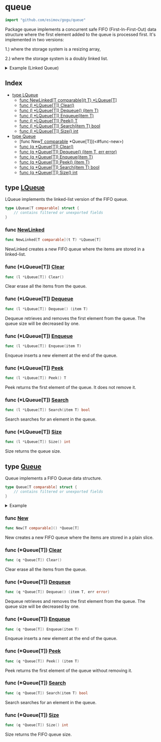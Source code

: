 <!-- Code generated by gomarkdoc. DO NOT EDIT -->

# queue

```go
import "github.com/esimov/gogu/queue"
```

Package queue implements a concurrent safe FIFO \(First\-In\-First\-Out\) data structure where the first element added to the queue is processed first. It's implemented in two versions:

1.\) where the storage system is a resizing array,

2.\) where the storage system is a doubly linked list.

<details><summary>Example (Linked Queue)</summary>
<p>

```go
{
	q := NewLinked(1)
	q.Enqueue(2)
	q.Enqueue(3)
	fmt.Println(q.Peek())
	q.Dequeue()
	fmt.Println(q.Peek())
	q.Dequeue()
	fmt.Println(q.Peek())
	fmt.Println(q.Search(3))
	q.Dequeue()

	q.Enqueue(10)
	fmt.Println(q.Size())
	q.Clear()
	fmt.Println(q.Size())

}
```

#### Output

```
1
2
3
true
1
0
```

</p>
</details>

## Index

- [type LQueue](<#type-lqueue>)
  - [func NewLinked[T comparable](t T) *LQueue[T]](<#func-newlinked>)
  - [func (l *LQueue[T]) Clear()](<#func-lqueuet-clear>)
  - [func (l *LQueue[T]) Dequeue() (item T)](<#func-lqueuet-dequeue>)
  - [func (l *LQueue[T]) Enqueue(item T)](<#func-lqueuet-enqueue>)
  - [func (l *LQueue[T]) Peek() T](<#func-lqueuet-peek>)
  - [func (l *LQueue[T]) Search(item T) bool](<#func-lqueuet-search>)
  - [func (l *LQueue[T]) Size() int](<#func-lqueuet-size>)
- [type Queue](<#type-queue>)
  - [func New[T comparable]() *Queue[T]](<#func-new>)
  - [func (q *Queue[T]) Clear()](<#func-queuet-clear>)
  - [func (q *Queue[T]) Dequeue() (item T, err error)](<#func-queuet-dequeue>)
  - [func (q *Queue[T]) Enqueue(item T)](<#func-queuet-enqueue>)
  - [func (q *Queue[T]) Peek() (item T)](<#func-queuet-peek>)
  - [func (q *Queue[T]) Search(item T) bool](<#func-queuet-search>)
  - [func (q *Queue[T]) Size() int](<#func-queuet-size>)


## type [LQueue](<https://github.com/esimov/gogu/blob/master/queue/lqueue.go#L10-L14>)

LQueue implements the linked\-list version of the FIFO queue.

```go
type LQueue[T comparable] struct {
    // contains filtered or unexported fields
}
```

### func [NewLinked](<https://github.com/esimov/gogu/blob/master/queue/lqueue.go#L17>)

```go
func NewLinked[T comparable](t T) *LQueue[T]
```

NewLinked creates a new FIFO queue where the items are stored in a linked\-list.

### func \(\*LQueue\[T\]\) [Clear](<https://github.com/esimov/gogu/blob/master/queue/lqueue.go#L74>)

```go
func (l *LQueue[T]) Clear()
```

Clear erase all the items from the queue.

### func \(\*LQueue\[T\]\) [Dequeue](<https://github.com/esimov/gogu/blob/master/queue/lqueue.go#L36>)

```go
func (l *LQueue[T]) Dequeue() (item T)
```

Dequeue retrieves and removes the first element from the queue. The queue size will be decreased by one.

### func \(\*LQueue\[T\]\) [Enqueue](<https://github.com/esimov/gogu/blob/master/queue/lqueue.go#L26>)

```go
func (l *LQueue[T]) Enqueue(item T)
```

Enqueue inserts a new element at the end of the queue.

### func \(\*LQueue\[T\]\) [Peek](<https://github.com/esimov/gogu/blob/master/queue/lqueue.go#L46>)

```go
func (l *LQueue[T]) Peek() T
```

Peek returns the first element of the queue. It does not remove it.

### func \(\*LQueue\[T\]\) [Search](<https://github.com/esimov/gogu/blob/master/queue/lqueue.go#L54>)

```go
func (l *LQueue[T]) Search(item T) bool
```

Search searches for an element in the queue.

### func \(\*LQueue\[T\]\) [Size](<https://github.com/esimov/gogu/blob/master/queue/lqueue.go#L66>)

```go
func (l *LQueue[T]) Size() int
```

Size returns the queue size.

## type [Queue](<https://github.com/esimov/gogu/blob/master/queue/queue.go#L16-L19>)

Queue implements a FIFO Queue data structure.

```go
type Queue[T comparable] struct {
    // contains filtered or unexported fields
}
```

<details><summary>Example</summary>
<p>

```go
{
	q := New[int]()
	q.Enqueue(1)
	q.Enqueue(2)
	q.Enqueue(3)
	fmt.Println(q.Size())
	fmt.Println(q.Peek())

	q.Dequeue()
	fmt.Println(q.Peek())
	fmt.Println(q.Search(2))

}
```

#### Output

```
3
1
2
true
```

</p>
</details>

### func [New](<https://github.com/esimov/gogu/blob/master/queue/queue.go#L22>)

```go
func New[T comparable]() *Queue[T]
```

New creates a new FIFO queue where the items are stored in a plain slice.

### func \(\*Queue\[T\]\) [Clear](<https://github.com/esimov/gogu/blob/master/queue/queue.go#L95>)

```go
func (q *Queue[T]) Clear()
```

Clear erase all the items from the queue.

### func \(\*Queue\[T\]\) [Dequeue](<https://github.com/esimov/gogu/blob/master/queue/queue.go#L37>)

```go
func (q *Queue[T]) Dequeue() (item T, err error)
```

Dequeue retrieves and removes the first element from the queue. The queue size will be decreased by one.

### func \(\*Queue\[T\]\) [Enqueue](<https://github.com/esimov/gogu/blob/master/queue/queue.go#L29>)

```go
func (q *Queue[T]) Enqueue(item T)
```

Enqueue inserts a new element at the end of the queue.

### func \(\*Queue\[T\]\) [Peek](<https://github.com/esimov/gogu/blob/master/queue/queue.go#L53>)

```go
func (q *Queue[T]) Peek() (item T)
```

Peek returns the first element of the queue without removing it.

### func \(\*Queue\[T\]\) [Search](<https://github.com/esimov/gogu/blob/master/queue/queue.go#L66>)

```go
func (q *Queue[T]) Search(item T) bool
```

Search searches for an element in the queue.

### func \(\*Queue\[T\]\) [Size](<https://github.com/esimov/gogu/blob/master/queue/queue.go#L82>)

```go
func (q *Queue[T]) Size() int
```

Size returns the FIFO queue size.



